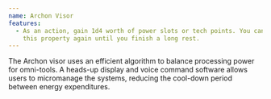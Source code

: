 ```yaml
---
name: Archon Visor
features:
  - As an action, gain 1d4 worth of power slots or tech points. You can’t use
    this property again until you finish a long rest.
---
```

The Archon visor uses an efficient algorithm to balance processing power for omni-tools. A heads-up display and voice command software allows users to micromanage the systems, reducing the cool-down period between energy expenditures.